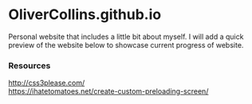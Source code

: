 # OliverCollins.github.io

Personal website that includes a little bit about myself. I will add a quick preview of the website below to showcase current progress of website.

### Resources

http://css3please.com/ <br />
https://ihatetomatoes.net/create-custom-preloading-screen/


